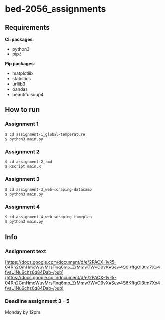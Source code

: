 # bed-2056_assignments

## Requirements

**Cli packages**:
- python3
- pip3

**Pip packages**:
- matplotlib
- statistics
- urllib3
- pandas
- beautifulsoup4

## How to run

### Assignment 1
```bash
$ cd assignment-1_global-temperature
$ python3 main.py
```

### Assignment 2
```bash
$ cd assignment-2_rmd
$ Rscript main.R
```

### Assignment 3
```bash
$ cd assignment-3_web-scraping-datacamp
$ python3 main.py
```

### Assignment 4
```bash
$ cd assignment-4_web-scraping-timeplan
$ python3 main.py
```

## Info

### Assignment text
[https://docs.google.com/document/d/e/2PACX-1vR5-04Rn2GmHmoWuvMrsFlnq6mp_ZrMmw7WvO9vXASew4S6KffgOl3tm7Xx4fvsUiNu6chz6q84Dab-/pub](https://docs.google.com/document/d/e/2PACX-1vR5-04Rn2GmHmoWuvMrsFlnq6mp_ZrMmw7WvO9vXASew4S6KffgOl3tm7Xx4fvsUiNu6chz6q84Dab-/pub)

### Deadline assignment 3 - 5
Monday by 12pm

